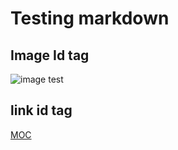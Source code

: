 # Testing markdown

## Image Id tag

![image test][image1]

[image1]: images/cat.ico

## link id tag

[MOC][MOCLink]

[MOCLink]: https://massopen.cloud/
